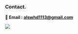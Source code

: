 ### **Contact.**

**📧 Email : [alswhd1113@gmail.com](mailto:alswhd1113@gmail.com)**

<div align = center>
    <a href = "https://solved.ac/profile/alswhd1113"> 
        <img align='left' src="http://mazassumnida.wtf/api/v2/generate_badge?boj=alswhd1113">
    </a>
</div>

</div>
